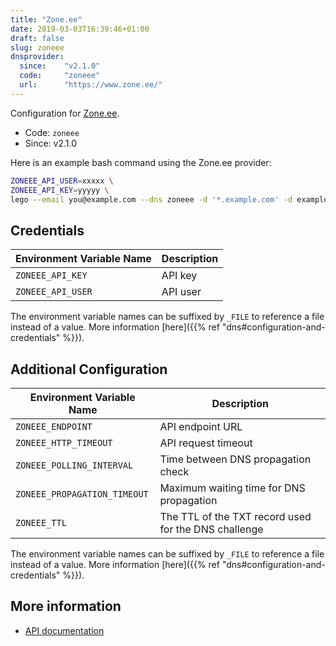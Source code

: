 ```yaml
---
title: "Zone.ee"
date: 2019-03-03T16:39:46+01:00
draft: false
slug: zoneee
dnsprovider:
  since:    "v2.1.0"
  code:     "zoneee"
  url:      "https://www.zone.ee/"
---
```


<!-- THIS DOCUMENTATION IS AUTO-GENERATED. PLEASE DO NOT EDIT. -->
<!-- providers/dns/zoneee/zoneee.toml -->
<!-- THIS DOCUMENTATION IS AUTO-GENERATED. PLEASE DO NOT EDIT. -->


Configuration for [Zone.ee](https://www.zone.ee/).


<!--more-->

- Code: `zoneee`
- Since: v2.1.0


Here is an example bash command using the Zone.ee provider:

```bash
ZONEEE_API_USER=xxxxx \
ZONEEE_API_KEY=yyyyy \
lego --email you@example.com --dns zoneee -d '*.example.com' -d example.com run
```




## Credentials

| Environment Variable Name | Description |
|-----------------------|-------------|
| `ZONEEE_API_KEY` | API key |
| `ZONEEE_API_USER` | API user |

The environment variable names can be suffixed by `_FILE` to reference a file instead of a value.
More information [here]({{% ref "dns#configuration-and-credentials" %}}).


## Additional Configuration

| Environment Variable Name | Description |
|--------------------------------|-------------|
| `ZONEEE_ENDPOINT` | API endpoint URL |
| `ZONEEE_HTTP_TIMEOUT` | API request timeout |
| `ZONEEE_POLLING_INTERVAL` | Time between DNS propagation check |
| `ZONEEE_PROPAGATION_TIMEOUT` | Maximum waiting time for DNS propagation |
| `ZONEEE_TTL` | The TTL of the TXT record used for the DNS challenge |

The environment variable names can be suffixed by `_FILE` to reference a file instead of a value.
More information [here]({{% ref "dns#configuration-and-credentials" %}}).




## More information

- [API documentation](https://api.zone.eu/v2)

<!-- THIS DOCUMENTATION IS AUTO-GENERATED. PLEASE DO NOT EDIT. -->
<!-- providers/dns/zoneee/zoneee.toml -->
<!-- THIS DOCUMENTATION IS AUTO-GENERATED. PLEASE DO NOT EDIT. -->
